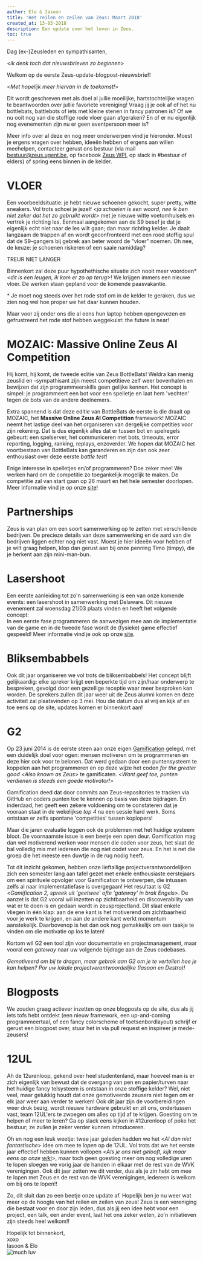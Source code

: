 ```yaml
---
author: Elo & Iasoon
title: 'Het reilen en zeilen van Zeus: Maart 2018'
created_at: 13-03-2018
description: Een update over het leven in Zeus.
toc: true
---
```


Dag (ex-)Zeusleden en sympathisanten,

\<_ik denk toch dat nieuwsbrieven zo beginnen_\>

Welkom op de eerste Zeus-update-blogpost-nieuwsbrief!

\<_Met hopelijk meer hiervan in de toekomst!_\>

Dit wordt geschreven met als doel al jullie moeilijke, hartstochtelijke vragen te beantwoorden over jullie favoriete vereniging!
Vraag jij je ook af of het nu bottlebats, battlebots of iets met kleine stenen in fancy patronen is?
Of we nu ooit nog van die stoffige rode vloer gaan afgeraken?
En of er nu eigenlijk nog evenementen zijn nu er geen eventpersoon meer is?

Meer info over al deze en nog meer onderwerpen vind je hieronder. Moest je ergens vragen over hebben, 
ideeën hebben of ergens aan willen meehelpen, contacteer gerust ons bestuur
(via mail <bestuur@zeus.ugent.be>, op facebook [Zeus WPI](https://www.facebook.com/zeus.wpi/), op slack in #bestuur of elders) of spring eens binnen in de kelder.

# VLOER
Een voorbeeldsituatie: je hebt nieuwe schoenen gekocht, super pretty, witte sneakers.
Vol trots schoei je jezelf \<_ja schoeien is een woord, nee ik ben niet zeker dat het zo gebruikt wordt_\> met je nieuwe witte voetomhulsels en vertrek je richting les.
Eenmaal aangekomen aan de S9 besef je dat je eigenlijk echt niet naar de les wilt gaan; dan maar richting kelder.
Je daalt langzaam de trappen af en wordt geconfronteerd met een rood stoffig spul dat de S9-gangers bij gebrek aan beter woord de "vloer" noemen.
Oh nee, de keuze: je schoenen riskeren of een saaie namiddag?

TREUR NIET LANGER

Binnenkort zal deze puur hypothethische situatie zich nooit meer voordoen\* \<_dit is een leugen, ik kom er zo op terug_\>!
We krijgen immers een nieuwe vloer. De werken staan gepland voor de komende paasvakantie.

\* Je moet nog steeds over het rode stof om in de kelder te geraken, dus we zien nog wel hoe proper we het daar kunnen houden.

Maar voor zij onder ons die al eens hun laptop hebben opengevezen en gefrustreerd het rode stof hebben weggekuist: the future is near!

# MOZAIC: Massive Online Zeus AI Competition
Hij komt, hij komt, de tweede editie van Zeus BottleBats! Weldra kan menig
zeuslid en -sympathisant zijn meest competitieve zelf weer bovenhalen
en bewijzen dat zijn programmeerskills geen gelijke kennen.
Het concept is simpel: je programmeert een bot voor een spelletje en laat
hem 'vechten' tegen de bots van de andere deelnemers. 

Extra spannend is dat deze editie van BottleBats de eerste is die draait
op MOZAIC, het **Massive Online Zeus AI Competition** framework!
MOZAIC neemt het lastige deel van het organiseren van dergelijke
competities voor zijn rekening. Dat is dus eigenlijk alles dat er tussen
bot en spelregels gebeurt: een spelserver, het communiceren met bots,
timeouts, error reporting, logging, ranking, replays, enzoverder.
We hopen dat MOZAIC het voortbestaan van BottleBats kan garanderen
en zijn dan ook zeer enthousiast over deze eerste _battle test_!

Enige interesse in spelletjes en/of programmeren? Doe zeker mee!
We werken hard om de competitie zo toegankelijk mogelijk te maken.
De competitie zal van start gaan op 26 maart en het hele semester doorlopen.
Meer informatie vind je op onze [site](https://bottlebats.zeuswpi.org/)!

# Partnerships
Zeus is van plan om een soort samenwerking op te zetten met verschillende bedrijven.
De precieze details van deze samenwerking en de aard van die bedrijven liggen echter nog niet vast.
Moest je hier ideeën voor hebben of je wilt graag helpen, klop dan gerust aan bij onze penning Timo (timpy),
die je herkent aan zijn mini-man-bun.

# Lasershoot
Een eerste aanleiding tot zo'n samenwerking is een van onze komende events: een lasershoot in samenwerking met Delaware.
Dit nieuwe evenement zal woensdag 21/03 plaats vinden en heeft het volgende concept:  
In een eerste fase programmeren de aanwezigen mee aan de implementatie van de game en in de tweede fase wordt de (fysieke) game effectief gespeeld!
Meer informatie vind je ook op onze [site](https://zeus.ugent.be/events/17-18/lasershoot/).

# Bliksembabbels
Ook dit jaar organiseren we vol trots de bliksembabbels!
Het concept blijft gelijkaardig: elke spreker krijgt een beperkte tijd om zijn/haar onderwerp te bespreken,
gevolgd door een gezellige receptie waar meer besproken kan worden.
De sprekers zullen dit jaar weer uit de Zeus alumni komen en deze activiteit zal plaatsvinden op 3 mei.
Hou die datum dus al vrij en kijk af en toe eens op de site, updates komen er binnenkort aan!

# G2
Op 23 juni 2014 is de eerste steen aan onze eigen [Gamification](https://zeus.ugent.be/game) gelegd,
met een duidelijk doel voor ogen: mensen motiveren om te programmeren en deze hier ook voor te belonen.
Dat werd gedaan door een puntensysteem te koppelen aan het programmeren en op deze wijze
het coden _for the greater good_ \<_Also known as Zeus_\> te gamificaten.
\<_Want geef toe, punten verdienen is steeds een goede motivator!_\>

Gamification deed dat door commits aan Zeus-repositories te tracken via GitHub en
coders punten toe te kennen op basis van deze bijdragen. En inderdaad,
het geeft een zekere voldoening om te constateren dat je vooraan staat
in de wekelijkse _top 4_ na een sessie hard werk. Soms ontstaan er zelfs
spontane 'competities' tussen koplopers!

Maar die jaren evaluatie leggen ook de problemen met het huidige systeem
bloot. De voornaamste issue is een beetje een open deur. Gamification
mag dan wel motiverend werken voor mensen die coden voor zeus, het slaat
de bal volledig mis met iedereen die nog niet codet voor zeus. En het
is net die groep die het meeste een duwtje in de rug nodig heeft.

Tot dit inzicht gekomen, hebben onze lieftallige projectverantwoordelijken
zich een semester lang aan tafel gezet met enkele
enthousiaste eerstejaars om een spirituele opvolger voor Gamification
te ontwerpen, die intussen zelfs al naar implementatiefase is overgegaan!
Het resultaat is G2 
\<_Gamification 2, spreek uit 'geetwee' ofte 'gateway' in brak Engels_\>.
De aanzet is dat G2 vooral wil inzetten op zichtbaarheid
en discoverability van wat er te doen is en gedaan wordt in zeusprojectland.
Dit slaat enkele vliegen in één klap: aan de ene kant is het motiverend
om zichtbaarheid voor je werk te krijgen, en aan de andere kant
werkt momentum aanstekelijk. Daarbovenop is het dan ook nog gemakkelijk
om een taakje te vinden om die motivatie op los te laten!

Kortom wil G2 een tool zijn voor documentatie en projectmanagement, maar
vooral een _gateway_ naar uw volgende bijdrage aan de Zeus codebases.


_Gemotiveerd om bij te dragen, maar gebrek aan G2 om je te vertellen
hoe je kan helpen? Por uw lokale projectverantwoordelijke (Iasoon en Destro)!_


# Blogposts
We zouden graag actiever inzetten op onze blogposts op de site,
dus als jij iets tofs hebt ontdekt (een nieuw framework, een up-and-coming programmeertaal,
of een fancy colorscheme of toetsenbordlayout) schrijf er gerust een blogpost over,
stuur het in via pull request en inspireer je mede-zeusers!

# 12UL
Ah de 12urenloop, gekend over heel studentenland,
maar hoeveel man is er zich eigenlijk van bewust dat de overgang
van pen en papier/turven naar het huidige fancy telsysteem is ontstaan in onze <del>stoffige</del> kelder?
Wel, niet veel, maar gelukkig houdt dat onze gemotiveerde zeusers niet tegen om er elk jaar weer aan verder te werken!
Ook dit jaar zijn de voorbereidingen weer druk bezig, wordt nieuwe hardware gebruikt en
zit ons, ondertussen vast, team 12UL'ers te zwoegen om alles op tijd af te krijgen.
Goesting om te helpen of meer te leren? Ga op slack eens kijken in #12urenloop of poke het bestuur; ze zullen je zeker verder kunnen introduceren.

Oh en nog een leuk weetje: twee jaar geleden hadden we het \<_Al dan niet fantastische_\> idee om mee te _lopen_ op de 12UL.
Vol trots dat we het eerste jaar effectief hebben kunnen vollopen \<_Als je ons niet gelooft, kijk maar eens op onze [wiki](https://zeus.ugent.be/wiki/doku.php?id=zeusloopt>)_\>,
maar toch geen goesting meer om nog volledige uren te lopen sloegen we vorig jaar de handen in elkaar met de rest van de WVK verenigingen.
Ook dit jaar zetten we dit verder, dus als je zin hebt om mee te lopen met Zeus en de rest van de WVK verenigingen, iedereen is welkom om bij ons te lopen!!



Zo, dit sluit dan zo een beetje onze update af.
Hopelijk ben je nu weer wat meer op de hoogte van het reilen en zeilen van zeus!
Zeus is een vereniging die bestaat voor en door zijn leden, dus als jij een idee hebt voor een project, een talk, een ander event,
laat het ons zeker weten, zo'n initiatieven zijn steeds heel welkom!!

Hopelijk tot binnenkort,  
xoxo  
Iasoon & Elo  
![much luv](//media.giphy.com/media/108M7gCS1JSoO4/giphy.gif)

